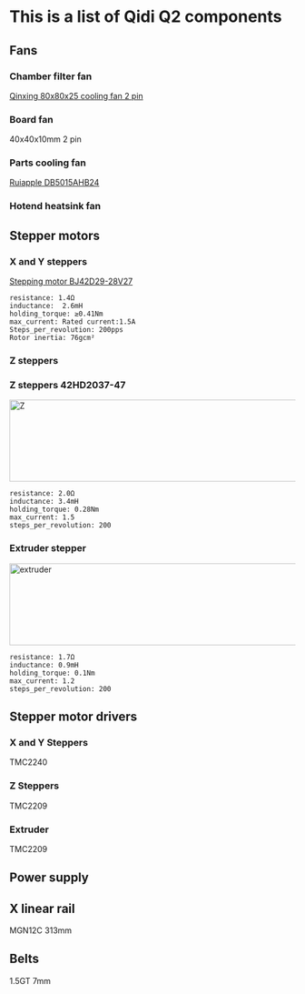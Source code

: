 # This is a list of Qidi Q2 components

## Fans

### Chamber filter fan

[Qinxing 80x80x25 cooling fan 2 pin](https://alexnld.com/product/av-8025m24b-dc-24v-brushless-cooling-fan-for-diy-black/) 

### Board fan

40x40x10mm 2 pin

### Parts cooling fan

[Ruiapple DB5015AHB24](https://ruiapple-fan.com/Dc-Blower-Fans/DB-5015A.html)

### Hotend heatsink fan

## Stepper motors

### X and Y steppers

[Stepping motor BJ42D29-28V27](https://en.kelimotor.com/applist_detail/97.html)

```
resistance: 1.4Ω
inductance:  2.6mH
holding_torque: ≥0.41Nm
max_current: Rated current:1.5A
Steps_per_revolution: 200pps
Rotor inertia: 76gcm²
```

### Z steppers

### Z steppers 42HD2037-47

<img width="552" height="144" alt="Z" src="https://github.com/user-attachments/assets/9560345e-3cd9-49e9-8436-d3fdd381c445" />

```
resistance: 2.0Ω
inductance: 3.4mH
holding_torque: 0.28Nm
max_current: 1.5
steps_per_revolution: 200 
```

### Extruder stepper

<img width="552" height="144" alt="extruder" src="https://github.com/user-attachments/assets/392c19f5-04f2-40ec-8dee-62035936609f" />

```
resistance: 1.7Ω
inductance: 0.9mH
holding_torque: 0.1Nm
max_current: 1.2
steps_per_revolution: 200 
```

## Stepper motor drivers

### X and Y Steppers

TMC2240

### Z Steppers

TMC2209

### Extruder 

TMC2209

## Power supply

## X linear rail

MGN12C 313mm

## Belts

1.5GT 7mm
